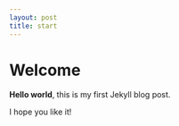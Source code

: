 ```yaml
---
layout: post
title: start
---
```


# Welcome

**Hello world**, this is my first Jekyll blog post.

I hope you like it!
